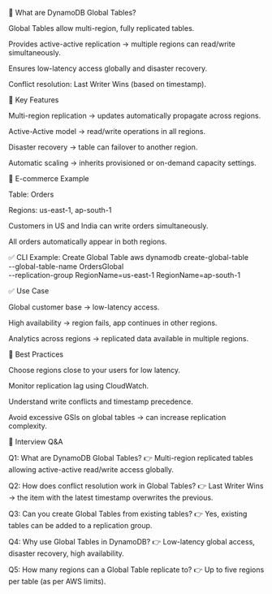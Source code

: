 📘 What are DynamoDB Global Tables?

Global Tables allow multi-region, fully replicated tables.

Provides active-active replication → multiple regions can read/write simultaneously.

Ensures low-latency access globally and disaster recovery.

Conflict resolution: Last Writer Wins (based on timestamp).

🔹 Key Features

Multi-region replication → updates automatically propagate across regions.

Active-Active model → read/write operations in all regions.

Disaster recovery → table can failover to another region.

Automatic scaling → inherits provisioned or on-demand capacity settings.

🏪 E-commerce Example

Table: Orders

Regions: us-east-1, ap-south-1

Customers in US and India can write orders simultaneously.

All orders automatically appear in both regions.

✅ CLI Example: Create Global Table
aws dynamodb create-global-table \
    --global-table-name OrdersGlobal \
    --replication-group RegionName=us-east-1 RegionName=ap-south-1

✅ Use Case

Global customer base → low-latency access.

High availability → region fails, app continues in other regions.

Analytics across regions → replicated data available in multiple regions.

🔹 Best Practices

Choose regions close to your users for low latency.

Monitor replication lag using CloudWatch.

Understand write conflicts and timestamp precedence.

Avoid excessive GSIs on global tables → can increase replication complexity.

🎯 Interview Q&A

Q1: What are DynamoDB Global Tables?
👉 Multi-region replicated tables allowing active-active read/write access globally.

Q2: How does conflict resolution work in Global Tables?
👉 Last Writer Wins → the item with the latest timestamp overwrites the previous.

Q3: Can you create Global Tables from existing tables?
👉 Yes, existing tables can be added to a replication group.

Q4: Why use Global Tables in DynamoDB?
👉 Low-latency global access, disaster recovery, high availability.

Q5: How many regions can a Global Table replicate to?
👉 Up to five regions per table (as per AWS limits).
